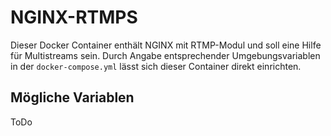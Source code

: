 # NGINX-RTMPS

Dieser Docker Container enthält NGINX mit RTMP-Modul und soll eine Hilfe für Multistreams sein. Durch Angabe entsprechender Umgebungsvariablen in der `docker-compose.yml` lässt sich dieser Container direkt einrichten.

## Mögliche Variablen
ToDo